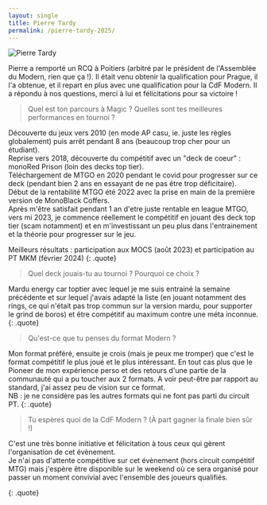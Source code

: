 ```yaml
---
layout: single
title: Pierre Tardy
permalink: /pierre-tardy-2025/
---
```


<p class="text-align-center"><img src="{{ site.url }}{{ site.baseurl }}/assets/images/pierre_tardy_photo.png" alt="Pierre Tardy" /></p>

Pierre a remporté un RCQ à Poitiers (arbitré par le président de l'Assemblée du Modern, rien que ça !). Il était venu obtenir la qualification pour Prague, il l'a obtenue, et il repart en plus avec une qualification pour la CdF Modern.
Il a répondu à nos questions, merci à lui et félicitations pour sa victoire !

> Quel est ton parcours à Magic ? Quelles sont tes meilleures performances en tournoi ?

Découverte du jeux vers 2010 (en mode AP casu, ie. juste les règles globalement) puis arrêt pendant 8 ans (beaucoup trop cher pour un étudiant).  
Reprise vers 2018, découverte du compétitif avec un "deck de coeur" : monoRed Prison (loin des decks top tier).  
Téléchargement de MTGO en 2020 pendant le covid pour progresser sur ce deck (pendant bien 2 ans en essayant de ne pas être trop déficitaire).  
Début de la rentabilité MTGO été 2022 avec la prise en main de la première version de MonoBlack Coffers.  
Après m'être satisfait pendant 1 an d'etre juste rentable en league MTGO, vers mi 2023, je commence réellement le compétitif en jouant des deck top tier (scam notamment) et en m'investissant un peu plus dans l'entrainement et la théorie pour progresser sur le jeu.  

Meilleurs résultats : participation aux MOCS (août 2023) et participation au PT MKM (février 2024)
{: .quote}

> Quel deck jouais-tu au tournoi ? Pourquoi ce choix ?

Mardu energy car toptier avec lequel je me suis entrainé la semaine précédente et sur lequel j'avais adapté la liste (en jouant notamment des rings, ce qui n'était pas trop commun sur la version mardu, pour supporter le grind de boros) et être compétitif au maximum contre une méta inconnue.
{: .quote}

> Qu'est-ce que tu penses du format Modern ?

Mon format préféré, ensuite je crois (mais je peux me tromper) que c'est le format compétitif le plus joué et le plus intéressant. En tout cas plus que le Pioneer de mon expérience perso et des retours d'une partie de la communauté qui a pu toucher aux 2 formats. A voir peut-être par rapport au standard, j'ai assez peu de vision sur ce format.  
NB : je ne considère pas les autres formats qui ne font pas parti du circuit PT.
{: .quote}

> Tu espères quoi de la CdF Modern ? (À part gagner la finale bien sûr !)

C'est une très bonne initiative et félicitation à tous ceux qui gèrent l'organisation de cet évènement.  
Je n'ai pas d'attente compétitive sur cet évènement (hors circuit compétitif MTG) mais j'espère être disponible sur le weekend où ce sera organisé pour passer un moment convivial avec l'ensemble des joueurs qualifiés.

{: .quote}

